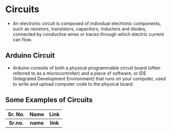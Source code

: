 # Circuits
 
 * An electronic circuit is composed of individual electronic components, such as resistors, transistors, capacitors, inductors and diodes, connected by conductive wires or traces through which electric current can flow.

## Arduino Circuit

* Arduino consists of both a physical programmable circuit board (often referred to as a microcontroller) and a piece of software, or IDE (Integrated Development Environment) that runs on your computer, used to write and upload computer code to the physical board.

## Some Examples of Circuits

Sr. No.                |   Name                |   Link
:---------------------:|:---------------------:|:---------------------:
**Sr.no.**             | **name**              |              **link**
